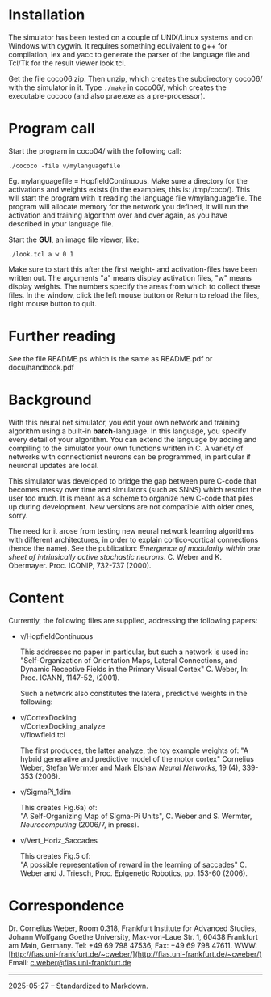 # Installation

The simulator has been tested on a couple of UNIX/Linux systems and on Windows with cygwin. It requires something equivalent to g++ for compilation,
lex and yacc to generate the parser of the language file and
Tcl/Tk for the result viewer look.tcl.

Get the file coco06.zip.
Then unzip, which creates the subdirectory coco06/ with the simulator in it.
Type `./make` in coco06/, which creates the executable cococo
(and also prae.exe as a pre-processor).

# Program call

Start the program in coco04/ with the following call:

```
./cococo -file v/mylanguagefile
```

Eg. mylanguagefile = HopfieldContinuous. Make sure a directory for the activations and weights exists (in the examples, this is: /tmp/coco/).
This will start the program with it reading the language file v/mylanguagefile.
The program will allocate memory for the network you defined,
it will run the activation and training algorithm over and over again,
as you have described in your language file.

Start the **GUI**, an image file viewer, like:

```
./look.tcl a w 0 1
```

Make sure to start this after the first weight- and activation-files have been written out.
The arguments "a" means display activation files, "w" means display weights.
The numbers specify the areas from which to collect these files.
In the window, click the left mouse button or Return to reload the files,
right mouse button to quit.

# Further reading

See the file README.ps which is the same as README.pdf or docu/handbook.pdf

# Background

With this neural net simulator, you edit your own network and training algorithm using a built-in **batch**-language.
In this language, you specify every detail of your algorithm.
You can extend the language by adding and compiling to the simulator your own functions written in C.
A variety of networks with connectionist neurons can be programmed, in particular if neuronal updates are local.

This simulator was developed to bridge the gap between pure C-code that becomes messy over time and simulators (such as SNNS) which restrict the user too much. It is meant as a scheme to organize new C-code that piles up during development. New versions are not compatible with older ones, sorry.

The need for it arose from testing new neural network learning algorithms with different architectures, in order to explain cortico-cortical connections (hence the name). See the publication: *Emergence of modularity within one sheet of intrinsically active stochastic neurons*. C. Weber and K. Obermayer. Proc. ICONIP, 732-737 (2000).

# Content

Currently, the following files are supplied, addressing the following papers:

- v/HopfieldContinuous

  This addresses no paper in particular, but such a network is used in:
  "Self-Organization of Orientation Maps, Lateral Connections, and Dynamic Receptive Fields in the Primary Visual Cortex"
  C. Weber, In: Proc. ICANN, 1147-52, (2001).

  Such a network also constitutes the lateral, predictive weights in the following:

- v/CortexDocking  
  v/CortexDocking_analyze  
  v/flowfield.tcl  

  The first produces, the latter analyze, the toy example weights of:
  "A hybrid generative and predictive model of the motor cortex"
  Cornelius Weber, Stefan Wermter and Mark Elshaw
  *Neural Networks*, 19 (4), 339-353 (2006).

- v/SigmaPi_1dim

  This creates Fig.6a) of:  
  "A Self-Organizing Map of Sigma-Pi Units",
  C. Weber and S. Wermter, *Neurocomputing* (2006/7, in press).

- v/Vert_Horiz_Saccades

  This creates Fig.5 of:  
  "A possible representation of reward in the learning of saccades"
  C. Weber and J. Triesch, Proc. Epigenetic Robotics, pp. 153-60 (2006).

# Correspondence

Dr. Cornelius Weber, Room 0.318, Frankfurt Institute for Advanced Studies,
Johann Wolfgang Goethe University, Max-von-Laue Str. 1, 60438 Frankfurt am Main, Germany.
Tel: +49 69 798 47536, Fax: +49 69 798 47611.
WWW: [http://fias.uni-frankfurt.de/~cweber/](http://fias.uni-frankfurt.de/~cweber/)
Email: c.weber@fias.uni-frankfurt.de

---

2025-05-27 – Standardized to Markdown.
